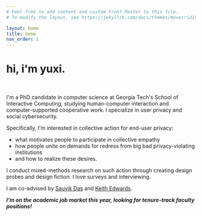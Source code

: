 ```yaml
---
# Feel free to add content and custom Front Matter to this file.
# To modify the layout, see https://jekyllrb.com/docs/themes/#overriding-theme-defaults

layout: home
title: home
nav_order: 1
---
```


# hi, i'm yuxi.
<br/>

I'm a PhD candidate in computer science at Georgia Tech's School of Interactive Computing, studying human-computer interaction and computer-supported cooperative work.  I specialize in user privacy and social cybersecurity.  

Specifically, I'm interested in collective action for end-user privacy:

* what motivates people to participate in collective empathy
* how people unite on demands for redress from big bad privacy-violating institutions
* and how to realize these desires.

I conduct mixed-methods research on such action through creating design probes and design fiction.  I love surveys and interviewing.

I am co-advised by [Sauvik Das](https://sauvikdas.com/) and [Keith Edwards](https://faculty.cc.gatech.edu/~keith/).

***I'm on the academic job market this year, looking for tenure-track faculty positions!***
